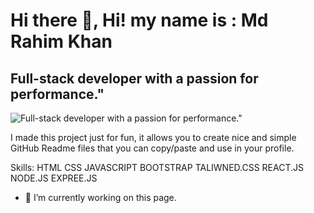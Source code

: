 # Hi there 👋, Hi! my name is : Md Rahim Khan
## Full-stack developer with a passion for performance."
![Full-stack developer with a passion for performance."](https://scontent.fbey20-1.fna.fbcdn.net/v/t39.30808-6/488969958_122125166396675109_4079675003397634983_n.jpg?stp=dst-jpg_s960x960_tt6&_nc_cat=111&ccb=1-7&_nc_sid=cc71e4&_nc_ohc=lf_gupoVcpgQ7kNvwFbhbid&_nc_oc=AdkXJbXB2dV2LgLdF5qXrJbO2pTVgO_UEL8sgVej40Qh6gLu_fG4iNK_XIztytL-sjo&_nc_zt=23&_nc_ht=scontent.fbey20-1.fna&_nc_gid=_F9kw1XlFFAi60JrJyoDxw&oh=00_AfLC_C6oCCM9RXNzvIrZMWti-4PBsxFP1_HUAWcNa7FaLw&oe=683AA869)

I made this project just for fun, it allows you to create nice and simple GitHub Readme files that you can copy/paste and use in your profile.

Skills: HTML CSS JAVASCRIPT BOOTSTRAP TALIWNED.CSS REACT.JS NODE.JS EXPREE.JS

- 🔭 I’m currently working on this page. 




